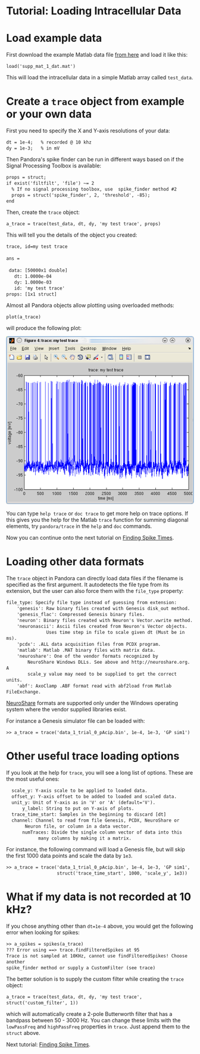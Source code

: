 # Tutorial: Loading Intracellular Data

# Load example data
First download the example Matlab data file [from here](supp_mat_1_dat.mat) and load it like this:

    load('supp_mat_1_dat.mat')

This will load the intracellular data in a simple Matlab array called `test_data`.

# Create a `trace` object from example or your own data

First you need to specify the X and Y-axis resolutions of your data:

    dt = 1e-4;   % recorded @ 10 khz
    dy = 1e-3;   % in mV

Then Pandora's spike finder can be run in different ways based on if the Signal Processing Toolbox is available:

    props = struct;
    if exist('filtfilt', 'file') ~= 2
      % If no signal processing toolbox, use  spike_finder method #2
      props = struct('spike_finder', 2, 'threshold', -85);
    end

Then, create the `trace` object:

    a_trace = trace(test_data, dt, dy, 'my test trace', props)

This will tell you the details of the object you created:

    trace, id=my test trace

    ans = 

     data: [50000x1 double]
       dt: 1.0000e-04
       dy: 1.0000e-03
       id: 'my test trace'
    props: [1x1 struct]

Almost all Pandora objects allow plotting using overloaded methods:

    plot(a_trace)

will produce the following plot:

![trace plot](screenshot-trace-plot.png)

You can type `help trace` or `doc trace` to get more help on trace options. If this gives you the help for the Matlab `trace` function for summing diagonal elements, try `pandora/trace` in the `help` and `doc` commands.

Now you can continue onto the next tutorial on [Finding Spike Times](finding-spikes-incf.markdown).

# Loading other data formats

The `trace` object in Pandora can directly load data files if the filename is specified as the first argument. It autodetects the file type from its extension, but the user can also force them with the `file_type` property:

    file_type: Specify file type instead of guessing from extension:
 		'genesis': Raw binary files created with Genesis disk_out method.
 		'genesis_flac': Compressed Genesis binary files.
 		'neuron': Binary files created with Neuron's Vector.vwrite method.
 		'neuronascii': Ascii files created from Neuron's Vector objects. 
 			       Uses time step in file to scale given dt (Must be in ms).
 		'pcdx': .ALL data acquisition files from PCDX program.
 		'matlab': Matlab .MAT binary files with matrix data.
 		'neuroshare': One of the vendor formats recognized by
 			NeuroShare Windows DLLs. See above and http://neuroshare.org. A
 			scale_y value may need to be supplied to get the correct units.
 		'abf': AxoClamp .ABF format read with abf2load from Matlab FileExchange.

[NeuroShare](http://neuroshare.org) formats are supported only under the Windows operating system where the vendor supplied libraries exist.

For instance a Genesis simulator file can be loaded with:

    >> a_trace = trace('data_1_trial_0_pAcip.bin', 1e-4, 1e-3, 'GP sim1')

# Other useful trace loading options

If you look at the help for `trace`, you will see a long list of options. These are the most useful ones:

 	  scale_y: Y-axis scale to be applied to loaded data.
 	  offset_y: Y-axis offset to be added to loaded and scaled data.
 	  unit_y: Unit of Y-axis as in 'V' or 'A' (default='V').
          y_label: String to put on Y-axis of plots.
 	  trace_time_start: Samples in the beginning to discard [dt]
 	  channel: Channel to read from file Genesis, PCDX, NeuroShare or
 	  	   Neuron file, or column in a data vector.
          numTraces: Divide the single column vector of data into this
          		many columns by making it a matrix.

For instance, the following command will load a Genesis file, but will skip the first 1000 data points and scale the data by `1e3`.

    >> a_trace = trace('data_1_trial_0_pAcip.bin', 1e-4, 1e-3, 'GP sim1', 
                       struct('trace_time_start', 1000, 'scale_y', 1e3))

# What if my data is not recorded at 10 kHz?

If you chose anything other than `dt=1e-4` above, you would get the following error when looking for spikes:

    >> a_spikes = spikes(a_trace)
    ??? Error using ==> trace.findFilteredSpikes at 95
    Trace is not sampled at 10KHz, cannot use findFilteredSpikes! Choose another
    spike_finder method or supply a CustomFilter (see trace)

The better solution is to supply the custom filter while creating the `trace` object:

    a_trace = trace(test_data, dt, dy, 'my test trace', struct('custom_filter', 1))

which will automatically create a 2-pole Butterworth filter that has a bandpass between 50 - 3000 Hz. You can change these limits with the `lowPassFreq` and `highPassFreq` properties in `trace`. Just append them to the `struct` above.

Next tutorial: [Finding Spike Times](intracellular-spike-finding-tutorial).

